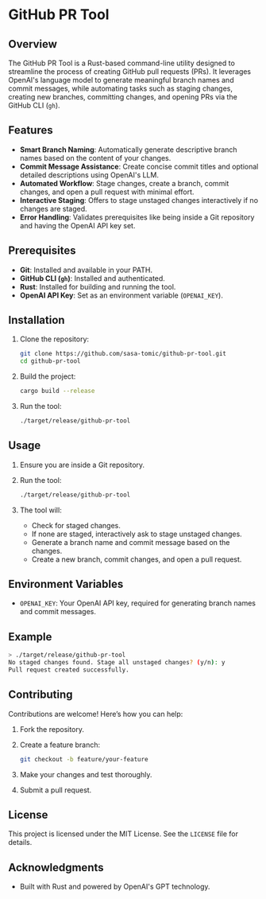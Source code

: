 # GitHub PR Tool

## Overview

The GitHub PR Tool is a Rust-based command-line utility designed to streamline the process of creating GitHub pull requests (PRs). It leverages OpenAI's language model to generate meaningful branch names and commit messages, while automating tasks such as staging changes, creating new branches, committing changes, and opening PRs via the GitHub CLI (`gh`).

## Features

- **Smart Branch Naming**: Automatically generate descriptive branch names based on the content of your changes.
- **Commit Message Assistance**: Create concise commit titles and optional detailed descriptions using OpenAI's LLM.
- **Automated Workflow**: Stage changes, create a branch, commit changes, and open a pull request with minimal effort.
- **Interactive Staging**: Offers to stage unstaged changes interactively if no changes are staged.
- **Error Handling**: Validates prerequisites like being inside a Git repository and having the OpenAI API key set.

## Prerequisites

- **Git**: Installed and available in your PATH.
- **GitHub CLI (`gh`)**: Installed and authenticated.
- **Rust**: Installed for building and running the tool.
- **OpenAI API Key**: Set as an environment variable (`OPENAI_KEY`).

## Installation

1. Clone the repository:

   ```bash
   git clone https://github.com/sasa-tomic/github-pr-tool.git
   cd github-pr-tool
   ```

2. Build the project:

   ```bash
   cargo build --release
   ```

3. Run the tool:

   ```bash
   ./target/release/github-pr-tool
   ```

## Usage

1. Ensure you are inside a Git repository.
2. Run the tool:

   ```bash
   ./target/release/github-pr-tool
   ```

3. The tool will:
   - Check for staged changes.
   - If none are staged, interactively ask to stage unstaged changes.
   - Generate a branch name and commit message based on the changes.
   - Create a new branch, commit changes, and open a pull request.

## Environment Variables

- `OPENAI_KEY`: Your OpenAI API key, required for generating branch names and commit messages.

## Example

```bash
> ./target/release/github-pr-tool
No staged changes found. Stage all unstaged changes? (y/n): y
Pull request created successfully.
```

## Contributing

Contributions are welcome! Here’s how you can help:

1. Fork the repository.
2. Create a feature branch:

   ```bash
   git checkout -b feature/your-feature
   ```

3. Make your changes and test thoroughly.
4. Submit a pull request.

## License

This project is licensed under the MIT License. See the `LICENSE` file for details.

## Acknowledgments

- Built with Rust and powered by OpenAI's GPT technology.

